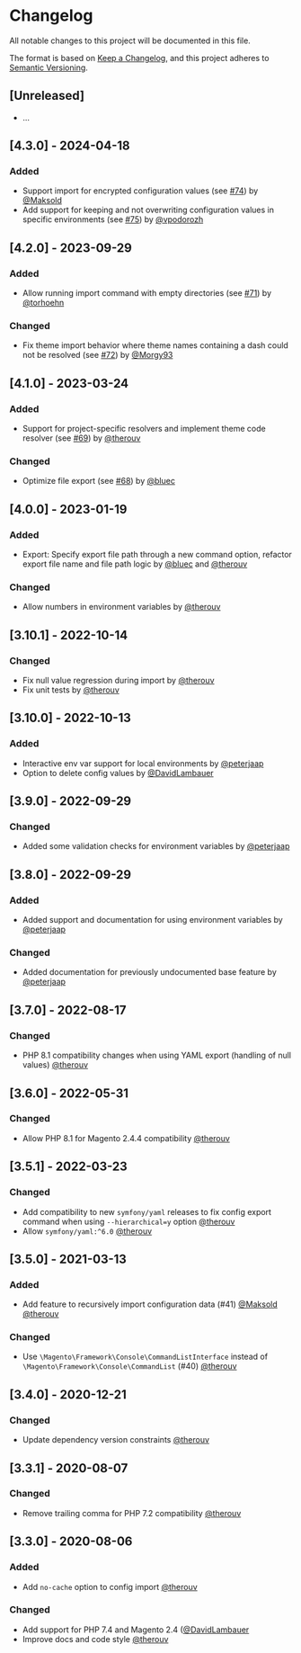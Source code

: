 # Changelog

All notable changes to this project will be documented in this file.

The format is based on [Keep a Changelog](https://keepachangelog.com/en/1.0.0/),
and this project adheres to [Semantic Versioning](https://semver.org/spec/v2.0.0.html).

## [Unreleased]

* ...

## [4.3.0] - 2024-04-18

### Added

* Support import for encrypted configuration values (see [#74](https://github.com/semaio/Magento2-ConfigImportExport/pull/74)) by [@Maksold](https://github.com/Maksold)
* Add support for keeping and not overwriting configuration values in specific environments (see [#75](https://github.com/semaio/Magento2-ConfigImportExport/pull/75)) by [@vpodorozh](https://github.com/vpodorozh)

## [4.2.0] - 2023-09-29

### Added

* Allow running import command with empty directories (see [#71](https://github.com/semaio/Magento2-ConfigImportExport/pull/71)) by [@torhoehn](https://github.com/torhoehn)

### Changed

* Fix theme import behavior where theme names containing a dash could not be resolved (see [#72](https://github.com/semaio/Magento2-ConfigImportExport/pull/72)) by [@Morgy93](https://github.com/Morgy93)

## [4.1.0] - 2023-03-24

### Added

* Support for project-specific resolvers and implement theme code resolver (see [#69](https://github.com/semaio/Magento2-ConfigImportExport/pull/69)) by [@therouv](https://github.com/therouv)

### Changed

* Optimize file export (see [#68](https://github.com/semaio/Magento2-ConfigImportExport/pull/68)) by [@bluec](https://github.com/bluec)

## [4.0.0] - 2023-01-19

### Added

* Export: Specify export file path through a new command option, refactor export file name and file path logic by [@bluec](https://github.com/bluec) and [@therouv](https://github.com/therouv)

### Changed

* Allow numbers in environment variables by [@therouv](https://github.com/therouv)

## [3.10.1] - 2022-10-14

### Changed

* Fix null value regression during import by [@therouv](https://github.com/therouv)
* Fix unit tests by [@therouv](https://github.com/therouv)

## [3.10.0] - 2022-10-13

### Added

* Interactive env var support for local environments by [@peterjaap](https://github.com/peterjaap)
* Option to delete config values by [@DavidLambauer](https://github.com/DavidLambauer)

## [3.9.0] - 2022-09-29

### Changed

* Added some validation checks for environment variables by [@peterjaap](https://github.com/peterjaap)

## [3.8.0] - 2022-09-29

### Added

* Added support and documentation for using environment variables by [@peterjaap](https://github.com/peterjaap)

### Changed

* Added documentation for previously undocumented base feature by [@peterjaap](https://github.com/peterjaap)

## [3.7.0] - 2022-08-17

### Changed

* PHP 8.1 compatibility changes when using YAML export (handling of null values) [@therouv](https://github.com/therouv)

## [3.6.0] - 2022-05-31

### Changed

* Allow PHP 8.1 for Magento 2.4.4 compatibility [@therouv](https://github.com/therouv)

## [3.5.1] - 2022-03-23

### Changed

* Add compatibility to new `symfony/yaml` releases to fix config export command when using `--hierarchical=y` option [@therouv](https://github.com/therouv)
* Allow `symfony/yaml:^6.0` [@therouv](https://github.com/therouv)

## [3.5.0] - 2021-03-13

### Added

* Add feature to recursively import configuration data (#41) [@Maksold](https://github.com/Maksold) [@therouv](https://github.com/therouv)

### Changed

* Use `\Magento\Framework\Console\CommandListInterface` instead of `\Magento\Framework\Console\CommandList` (#40) [@therouv](https://github.com/therouv)

## [3.4.0] - 2020-12-21

### Changed

* Update dependency version constraints [@therouv](https://github.com/therouv)

## [3.3.1] - 2020-08-07

### Changed

* Remove trailing comma for PHP 7.2 compatibility [@therouv](https://github.com/therouv)

## [3.3.0] - 2020-08-06

### Added

* Add `no-cache` option to config import [@therouv](https://github.com/therouv)

### Changed

* Add support for PHP 7.4 and Magento 2.4 ([@DavidLambauer](https://github.com/DavidLambauer)
* Improve docs and code style [@therouv](https://github.com/therouv)
